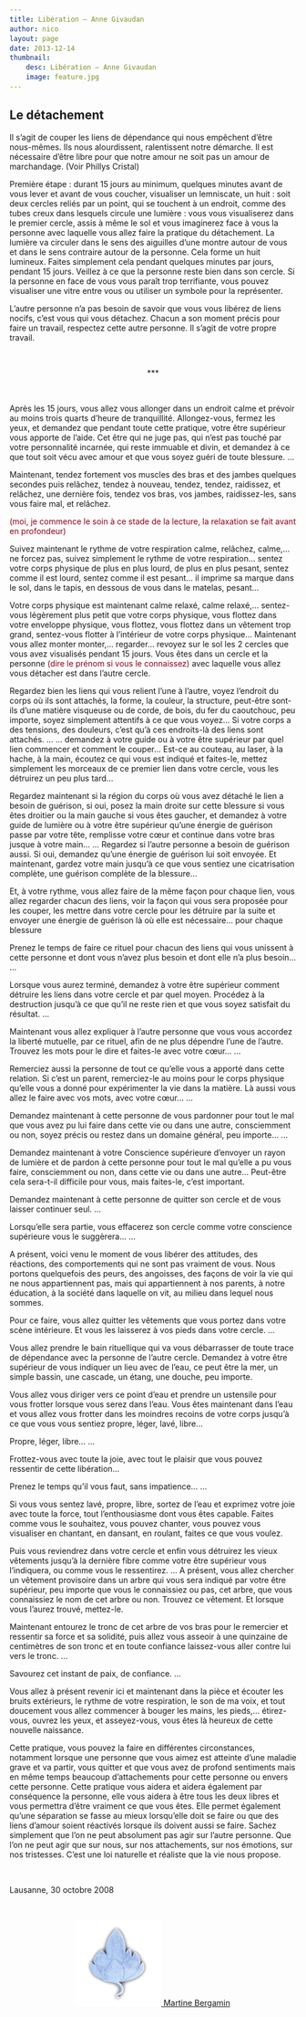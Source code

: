 ```yaml
---
title: Libération — Anne Givaudan
author: nico
layout: page
date: 2013-12-14
thumbnail:
    desc: Libération — Anne Givaudan
    image: feature.jpg
---
```


<h2>Le détachement</h2>
Il s’agit de couper les liens de dépendance qui nous empêchent d’être nous-mêmes.
Ils nous alourdissent, ralentissent notre démarche.
Il est nécessaire d’être libre pour que notre amour ne soit pas un amour de marchandage.
(Voir Phillys Cristal)

Première étape : durant 15 jours au minimum, quelques minutes avant de vous lever et avant de vous coucher, visualiser un lemniscate, un huit : soit deux cercles reliés par un point, qui se touchent à un endroit, comme des tubes creux dans lesquels circule une lumière : vous vous visualiserez dans le premier cercle, assis à même le sol et vous imaginerez face à vous la personne avec laquelle vous allez faire la pratique du détachement.
La lumière va circuler dans le sens des aiguilles d’une montre autour de vous et dans le sens contraire autour de la personne. Cela forme un huit lumineux. Faites simplement cela pendant quelques minutes par jours, pendant 15 jours. Veillez à ce que la personne reste bien dans son cercle.
Si la personne en face de vous vous paraît trop terrifiante, vous pouvez visualiser une vitre entre vous ou utiliser un symbole pour la représenter.

L’autre personne n’a pas besoin de savoir que vous vous libérez de liens nocifs, c’est vous qui vous détachez. Chacun a son moment précis pour faire un travail, respectez cette autre personne. Il s’agit de votre propre travail.

&nbsp;
<p style="text-align: center;">***</p>
&nbsp;

Après les 15 jours, vous allez vous allonger dans un endroit calme et prévoir au moins trois quarts d’heure de tranquillité.
Allongez-vous, fermez les yeux, et demandez que pendant toute cette pratique, votre être supérieur vous apporte de l’aide. Cet être qui ne juge pas, qui n’est pas touché par votre personnalité incarnée, qui reste immuable et divin, et demandez à ce que tout soit vécu avec amour et que vous soyez guéri de toute blessure.
…

Maintenant, tendez fortement vos muscles des bras et des jambes quelques secondes puis relâchez, tendez à nouveau, tendez, tendez, raidissez, et relâchez, une dernière fois, tendez vos bras, vos jambes, raidissez-les, sans vous faire mal, et relâchez.

<span style="color: #8c001a;">(moi, je commence le soin à ce stade de la lecture, la relaxation se fait avant en profondeur)</span>

Suivez maintenant le rythme de votre respiration calme, relâchez, calme,… ne forcez pas, suivez simplement le rythme de votre respiration… sentez votre corps physique de plus en plus lourd, de plus en plus pesant, sentez comme il est lourd, sentez comme il est pesant… il imprime sa marque dans le sol, dans le tapis, en dessous de vous dans le matelas, pesant…

Votre corps physique est maintenant calme relaxé, calme relaxé,… sentez-vous légèrement plus petit que votre corps physique, vous flottez dans votre enveloppe physique, vous flottez, vous flottez dans un vêtement trop grand, sentez-vous flotter à l’intérieur de votre corps physique…
Maintenant vous allez monter monter,… regarder… revoyez sur le sol les 2 cercles que vous avez visualisés pendant 15 jours.
Vous êtes dans un cercle et la personne <span style="color: #8c001a;">(dire le prénom si vous le connaissez)</span> avec laquelle vous allez vous détacher est dans l’autre cercle.

Regardez bien les liens qui vous relient l’une à l’autre, voyez l’endroit du corps où ils sont attachés, la forme, la couleur, la structure, peut-être sont-ils d’une matière visqueuse ou de corde, de bois, du fer du caoutchouc, peu importe, soyez simplement attentifs à ce que vous voyez…
Si votre corps a des tensions, des douleurs, c’est qu’à ces endroits-là des liens sont attachés.
…
… demandez à votre guide ou à votre être supérieur par quel lien commencer et comment le couper…
Est-ce au couteau, au laser, à la hache, à la main, écoutez ce qui vous est indiqué et faites-le, mettez simplement les morceaux de ce premier lien dans votre cercle, vous les détruirez un peu plus tard…

Regardez maintenant si la région du corps où vous avez détaché le lien a besoin de guérison, si oui, posez la main droite sur cette blessure si vous êtes droitier ou la main gauche si vous êtes gaucher, et demandez à votre guide de lumière ou à votre être supérieur qu’une énergie de guérison passe par votre tête, remplisse votre cœur et continue dans votre bras jusque à votre main…
…
Regardez si l’autre personne a besoin de guérison aussi. Si oui, demandez qu’une énergie de guérison lui soit envoyée.
Et maintenant, gardez votre main jusqu’à ce que vous sentiez une cicatrisation complète, une guérison complète de la blessure…

Et, à votre rythme, vous allez faire de la même façon pour chaque lien, vous allez regarder chacun des liens, voir la façon qui vous sera proposée pour les couper, les mettre dans votre cercle pour les détruire par la suite et envoyer une énergie de guérison là où elle est nécessaire… pour chaque blessure

Prenez le temps de faire ce rituel pour chacun des liens qui vous unissent à cette personne et dont vous n’avez plus besoin et dont elle n’a plus besoin…
…

Lorsque vous aurez terminé, demandez à votre être supérieur comment détruire les liens dans votre cercle et par quel moyen.
Procédez à la destruction jusqu’à ce que qu’il ne reste rien et que vous soyez satisfait du résultat.
…

Maintenant vous allez expliquer à l’autre personne que vous vous accordez la liberté mutuelle, par ce rituel, afin de ne plus dépendre l’une de l’autre.
Trouvez les mots pour le dire et faites-le avec votre cœur…
…

Remerciez aussi la personne de tout ce qu’elle vous a apporté dans cette relation. Si c’est un parent, remerciez-le au moins pour le corps physique qu’elle vous a donné pour expérimenter la vie dans la matière. Là aussi vous allez le faire avec vos mots, avec votre cœur…
…

Demandez maintenant à cette personne de vous pardonner pour tout le mal que vous avez pu lui faire dans cette vie ou dans une autre, consciemment ou non, soyez précis ou restez dans un domaine général, peu importe…
…

Demandez maintenant à votre Conscience supérieure d’envoyer un rayon de lumière et de pardon à cette personne pour tout le mal qu’elle a pu vous faire, consciemment ou non, dans cette vie ou dans une autre…
Peut-être cela sera-t-il difficile pour vous, mais faites-le, c’est important.

Demandez maintenant à cette personne de quitter son cercle et de vous laisser continuer seul.
…

Lorsqu’elle sera partie, vous effacerez son cercle comme votre conscience supérieure vous le suggèrera…
…

A présent, voici venu le moment de vous libérer des attitudes, des réactions, des comportements qui ne sont pas vraiment de vous. Nous portons quelquefois des peurs, des angoisses, des façons de voir la vie qui ne nous appartiennent pas, mais qui appartiennent à nos parents, à notre éducation, à la société dans laquelle on vit, au milieu dans lequel nous sommes.

Pour ce faire, vous allez quitter les vêtements que vous portez dans votre scène intérieure. Et vous les laisserez à vos pieds dans votre cercle.
…

Vous allez prendre le bain rituellique qui va vous débarrasser de toute trace de dépendance avec la personne de l’autre cercle.
Demandez à votre être supérieur de vous indiquer un lieu avec de l’eau, ce peut être la mer, un simple bassin, une cascade, un étang, une douche, peu importe.

Vous allez vous diriger vers ce point d’eau et prendre un ustensile pour vous frotter lorsque vous serez dans l’eau. Vous êtes maintenant dans l’eau et vous allez vous frotter dans les moindres recoins de votre corps jusqu’à ce que vous vous sentiez propre, léger, lavé, libre…

Propre, léger, libre…
…

Frottez-vous avec toute la joie, avec tout le plaisir que vous pouvez ressentir de cette libération…

Prenez le temps qu’il vous faut, sans impatience…
…

Si vous vous sentez lavé, propre, libre, sortez de l’eau et exprimez votre joie avec toute la force, tout l’enthousiasme dont vous êtes capable.
Faites comme vous le souhaitez, vous pouvez chanter, vous pouvez vous visualiser en chantant, en dansant, en roulant, faites ce que vous voulez.

Puis vous reviendrez dans votre cercle et enfin vous détruirez les vieux vêtements jusqu’à la dernière fibre comme votre être supérieur vous l’indiquera, ou comme vous le ressentirez.
…
A présent, vous allez chercher un vêtement provisoire dans un arbre qui vous sera indiqué par votre être supérieur, peu importe que vous le connaissiez ou pas, cet arbre, que vous connaissiez le nom de cet arbre ou non. Trouvez ce vêtement. Et lorsque vous l’aurez trouvé, mettez-le.

Maintenant entourez le tronc de cet arbre de vos bras pour le remercier et ressentir sa force et sa solidité, puis allez vous asseoir à une quinzaine de centimètres de son tronc et en toute confiance laissez-vous aller contre lui vers le tronc.
…

Savourez cet instant de paix, de confiance.
…

Vous allez à présent revenir ici et maintenant dans la pièce et écouter les bruits extérieurs, le rythme de votre respiration, le son de ma voix, et tout doucement vous allez commencer à bouger les mains, les pieds,… étirez-vous, ouvrez les yeux, et asseyez-vous, vous êtes là heureux de cette nouvelle naissance.

Cette pratique, vous pouvez la faire en différentes circonstances, notamment lorsque une personne que vous aimez est atteinte d’une maladie grave et va partir, vous quitter et que vous avez de profond sentiments mais en même temps beaucoup d’attachements pour cette personne ou envers cette personne. Cette pratique vous aidera et aidera également par conséquence la personne, elle vous aidera à être tous les deux libres et vous permettra d’être vraiment ce que vous êtes. Elle permet également qu’une séparation se fasse au mieux lorsqu’elle doit se faire ou que des liens d’amour soient réactivés lorsque ils doivent aussi se faire. Sachez simplement que l’on ne peut absolument pas agir sur l’autre personne. Que l’on ne peut agir que sur nous, sur nos attachements, sur nos émotions, sur nos tristesses. C’est une loi naturelle et réaliste que la vie nous propose.

&nbsp;

Lausanne, 30 octobre 2008

&nbsp;
<p style="text-align: center;"><a href="/therapeutes/martine-bergamin/"><img class="aligncenter size-thumbnail wp-image-220" src="./images/feuille_martine_bergamin-150x150.png" alt="feuille_martine_bergamin" width="150" height="150" />
Martine Bergamin</a></p>
